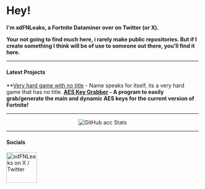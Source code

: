 # Hey!

**I'm xdFNLeaks, a Fortnite Dataminer over on Twitter (or X).**

**Your not going to find much here, i rarely make public repositories. But if I create something I think will be of use to someone out there, you'll find it here.**

---

#### Latest Projects

**[Very hard game with no title](https://xdFNLeaks/xdfnleaks.github.io) - Name speaks for itself, its a very hard game that has no title.
**[AES Key Grabber](https://github.com/xdFNLeaks/AES-Key-Grabber) - A program to easily grab/generate the main and dynamic AES keys for the current version of Fortnite!**

---

<p align="center">
   <img src="https://github-readme-stats.vercel.app/api?username=xdFNLeaks&count_private=true&show_icons=true&theme=dark" alt="GitHub acc Stats"/>
</p>

---

<p align="center">
</p>

#### **Socials**

[<img alt="xdFNLeaks on X / Twitter" width="80px" align="center" src="https://static.vecteezy.com/system/resources/thumbnails/027/395/710/small/twitter-brand-new-logo-3-d-with-new-x-shaped-graphic-of-the-world-s-most-popular-social-media-free-png.png" />][twit] 

[twit]: https://twitter.com/xdFNLeaks
